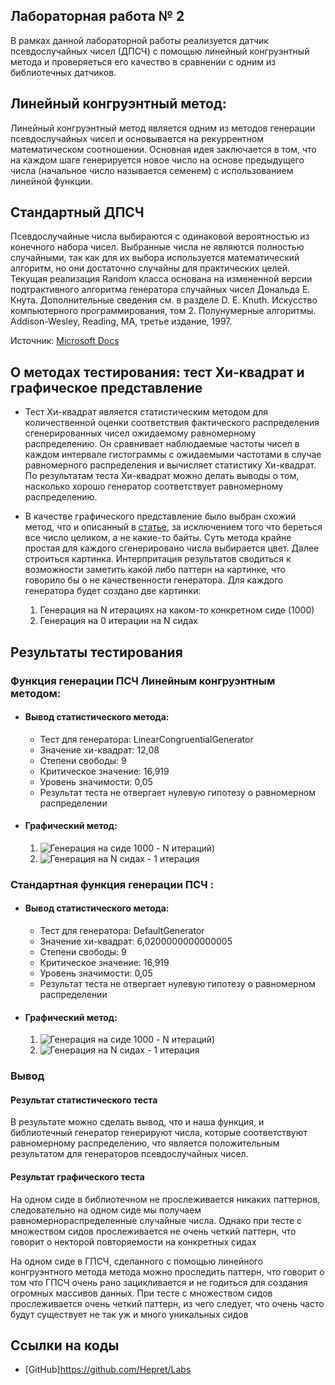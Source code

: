 ﻿## Лабораторная работа № 2

В рамках данной лабораторной работы реализуется датчик псевдослучайных чисел (ДПСЧ) с помощью линейный конгруэнтный метода и проверяеться его качество в сравнении с одним из библиотечных датчиков. 

## Линейный конгруэнтный метод:

Линейный конгруэнтный метод является одним из методов генерации псевдослучайных чисел и основывается на рекуррентном математическом соотношении. Основная идея заключается в том, что на каждом шаге генерируется новое число на основе предыдущего числа (начальное число называется семенем) с использованием линейной функции.

## Стандартный ДПСЧ 

Псевдослучайные числа выбираются с одинаковой вероятностью из конечного набора чисел. Выбранные числа не являются полностью случайными, так как для их выбора используется математический алгоритм, но они достаточно случайны для практических целей. Текущая реализация Random класса основана на измененной версии подтрактивного алгоритма генератора случайных чисел Дональда Е. Кнута. Дополнительные сведения см. в разделе D. E. Knuth. Искусство компьютерного программирования, том 2. Полунумерные алгоритмы. Addison-Wesley, Reading, MA, третье издание, 1997.

  Источник: [Microsoft Docs](https://learn.microsoft.com/ru-ru/dotnet/api/system.random?view=net-7.0)

## О методах тестирования:  тест Хи-квадрат и графическое представление

* Тест Хи-квадрат является статистическим методом для количественной оценки соответствия фактического распределения сгенерированных чисел ожидаемому равномерному распределению. Он сравнивает наблюдаемые частоты чисел в каждом интервале гистограммы с ожидаемыми частотами в случае равномерного распределения и вычисляет статистику Хи-квадрат. По результатам теста Хи-квадрат можно делать выводы о том, насколько хорошо генератор соответствует равномерному распределению.

* В качестве графического представление было выбран cхожий метод, что и описанный в [статье](https://habr.com/ru/companies/vk/articles/574414/), за исключением того что береться все число целиком, а не какие-то байты. Суть метода крайне простая для каждого сгенерировано числа выбирается цвет. Далее строиться картинка. Интерпритация результатов сводиться к возможности заметить какой либо паттерн на  картинке, что говорило бы о не качественности генератора. Для каждого генератора будет создано две картинки:
  1. Генерация на N итерациях на каком-то конкретном сиде (1000)
  2. Генерация на 0 итерации на N сидах

## Результаты тестирования

### Функция генерации ПСЧ Линейным конгруэнтным методом:

* #### Вывод статистического метода:
  - Тест для генератора: LinearCongruentialGenerator
  - Значение хи-квадрат: 12,08
  - Степени свободы: 9
  - Критическое значение: 16,919
  - Уровень значимости: 0,05
  - Результат теста не отвергает нулевую гипотезу о равномерном распределении

* #### Графический метод:
  1. ![Генерация на сиде 1000 - N итераций)](https://github.com/Hepret/Labs/blob/lab2/Lab2/images/LinearCongruentialGenerator/oneSeed.jpeg?raw=true)
  2. ![Генерация на N сидах - 1 итерация ](https://github.com/Hepret/Labs/blob/lab2/Lab2/images/LinearCongruentialGenerator/manySeedsOneGeneration.jpeg?raw=true)



### Стандартная функция генерации ПСЧ :

* #### Вывод статистического метода:
  - Тест для генератора: DefaultGenerator
  - Значение хи-квадрат: 6,0200000000000005
  - Степени свободы: 9
  - Критическое значение: 16,919
  - Уровень значимости: 0,05
  - Результат теста не отвергает нулевую гипотезу о равномерном распределении

* #### Графический метод:
  1. ![Генерация на сиде 1000 - N итераций)](https://github.com/Hepret/Labs/blob/lab2/Lab2/images/DefaultGenerator/oneSeed.jpeg?raw=true)
  2. ![Генерация на N сидах - 1 итерация ](https://github.com/Hepret/Labs/blob/lab2/Lab2/images/DefaultGenerator/manySeedsOneGeneration.jpeg?raw=true)


### Вывод

#### Результат cтатистического теста 
  В результате можно сделать вывод, что и наша функция, и библиотечный генератор генерируют числа, которые соответствуют равномерному распределению, что является положительным результатом для генераторов псевдослучайных чисел.

#### Результат графического теста
  На одном сиде в библиотечном не прослеживается никаких паттернов, следовательно на одном сиде мы получаем равномернораспределенные случайные числа. Однако при тесте с множеством сидов прослеживается не очень четкий паттерн, что говорит о некторой повторяемости на конкретных сидах

  На одном сиде в ГПСЧ, сделанного с помощью линейного конгруэнтного метода метода можно проследить паттерн, что говорит о том что ГПСЧ очень рано зацикливается и не годиться для создания огромных массивов данных. При тесте с множеством сидов прослеживается очень четкий паттерн, из чего следует, что очень часто будут существует не так уж и много уникальных сидов

## Ссылки на коды
* [GitHub]https://github.com/Hepret/Labs